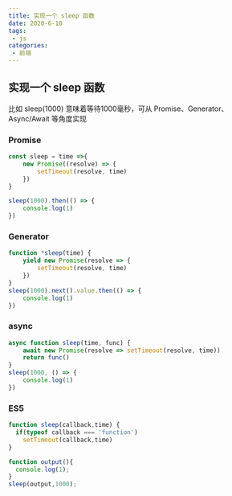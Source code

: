 ```yaml
---
title: 实现一个 sleep 函数
date: 2020-6-10
tags:
 - js
categories:
 - 前端
---
```



## 实现一个 sleep 函数
比如 sleep(1000) 意味着等待1000毫秒，可从 Promise、Generator、Async/Await 等角度实现

### Promise
```js
const sleep = time =>{
    new Promise((resolve) => {
        setTimeout(resolve, time)
    })
}

sleep(1000).then(() => {
    console.log(1)
})
```

### Generator
```js
function *sleep(time) {
    yield new Promise(resolve => {
        setTimeout(resolve, time)
    })
}
sleep(1000).next().value.then(() => {
    console.log(1)
})
```

### async
```js
async function sleep(time, func) {
    await new Promise(resolve => setTimeout(resolve, time))
    return func()
}
sleep(1000, () => {
    console.log(1)
})
```

### ES5
```js
function sleep(callback,time) {
  if(typeof callback === 'function')
    setTimeout(callback,time)
}

function output(){
  console.log(1);
}
sleep(output,1000);
```